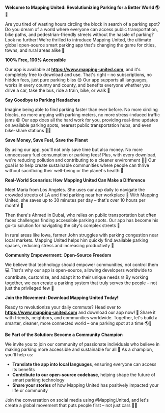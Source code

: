 **Welcome to Mapping United: Revolutionizing Parking for a Better World 🌎💚**

Are you tired of wasting hours circling the block in search of a parking spot? Do you dream of a world where everyone can access public transportation, bike paths, and pedestrian-friendly streets without the hassle of parking? Look no further! We're thrilled to introduce Mapping United, the ultimate global open-source smart parking app that's changing the game for cities, towns, and rural areas alike 🌟

**100% Free, 100% Accessible**

Our app is available at **https://www.mapping-united.com**, and it's completely free to download and use. That's right – no subscriptions, no hidden fees, just pure parking bliss 😊 Our app supports all languages, works in every country and county, and benefits everyone whether you drive a car, take the bus, ride a train, bike, or walk 🌈

**Say Goodbye to Parking Headaches**

Imagine being able to find parking faster than ever before. No more circling blocks, no more arguing with parking meters, no more stress-induced traffic jams 😩 Our app does all the hard work for you, providing real-time updates on available parking spots, nearest public transportation hubs, and even bike-share stations 🚴‍♀️

**Save Money, Save Fuel, Save the Planet**

By using our app, you'll not only save time but also money. No more unnecessary fuel consumption or parking fees! Plus, with every download, we're reducing pollution and contributing to a cleaner environment 🌿💡 Our goal is to help create sustainable communities where people can thrive without sacrificing their well-being or the planet's health 🌱

**Real-World Scenarios: How Mapping United Can Make a Difference**

Meet Maria from Los Angeles. She uses our app daily to navigate the crowded streets of LA and find parking near her workplace 🚗 With Mapping United, she saves up to 30 minutes per day – that's over 10 hours per month! 💯

Then there's Ahmed in Dubai, who relies on public transportation but often faces challenges finding accessible parking spots. Our app has become his go-to solution for navigating the city's complex streets 🌆

In rural areas like Iowa, farmer John struggles with parking congestion near local markets. Mapping United helps him quickly find available parking spaces, reducing stress and increasing productivity 🚜

**Community Empowerment: Open-Source Freedom**

We believe that technology should empower communities, not control them 💻 That's why our app is open-source, allowing developers worldwide to contribute, customize, and adapt it to their unique needs 🌐 By working together, we can create a parking system that truly serves the people – not just the privileged few 💪

**Join the Movement: Download Mapping United Today!**

Ready to revolutionize your daily commute? Head over to **https://www.mapping-united.com** and download our app now! 📱 Share it with friends, neighbors, and communities worldwide. Together, let's build a smarter, cleaner, more connected world – one parking spot at a time 🌎💚

**Be Part of the Solution: Become a Community Champion**

We invite you to join our community of passionate individuals who believe in making parking more accessible and sustainable for all 🌟 As a champion, you'll help us:

* **Translate the app into local languages**, ensuring everyone can access its benefits
* **Contribute to our open-source codebase**, helping shape the future of smart parking technology
* **Share your stories** of how Mapping United has positively impacted your life or community

Join the conversation on social media using #MappingUnited, and let's create a global movement that puts people first – not just cars 🚗🌈